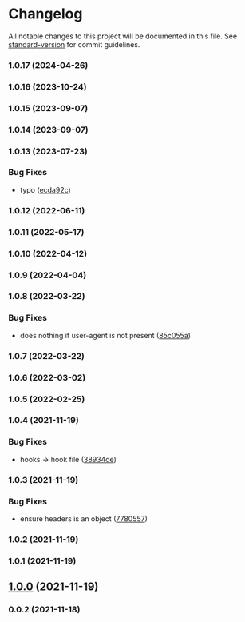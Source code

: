 # Changelog

All notable changes to this project will be documented in this file. See [standard-version](https://github.com/conventional-changelog/standard-version) for commit guidelines.

### 1.0.17 (2024-04-26)

### 1.0.16 (2023-10-24)

### 1.0.15 (2023-09-07)

### 1.0.14 (2023-09-07)

### 1.0.13 (2023-07-23)


### Bug Fixes

* typo ([ecda92c](https://github.com/Kikobeats/https-tls/commit/ecda92c3edde2a2f17da28a0d25b036f6488d4c6))

### 1.0.12 (2022-06-11)

### 1.0.11 (2022-05-17)

### 1.0.10 (2022-04-12)

### 1.0.9 (2022-04-04)

### 1.0.8 (2022-03-22)


### Bug Fixes

* does nothing if user-agent is not present ([85c055a](https://github.com/Kikobeats/https-tls/commit/85c055a1ba3af464e14b6e21a71e2884606c74eb))

### 1.0.7 (2022-03-22)

### 1.0.6 (2022-03-02)

### 1.0.5 (2022-02-25)

### 1.0.4 (2021-11-19)


### Bug Fixes

* hooks → hook file ([38934de](https://github.com/Kikobeats/https-tls/commit/38934de9bf8fa574431c3d3a59c468ccc89b5c3f))

### 1.0.3 (2021-11-19)


### Bug Fixes

* ensure headers is an object ([7780557](https://github.com/Kikobeats/https-tls/commit/7780557d9d9b5e25a567418454f4d0526661129d))

### 1.0.2 (2021-11-19)

### 1.0.1 (2021-11-19)

## [1.0.0](https://github.com/Kikobeats/https-tls/compare/v0.0.2...v1.0.0) (2021-11-19)

### 0.0.2 (2021-11-18)
